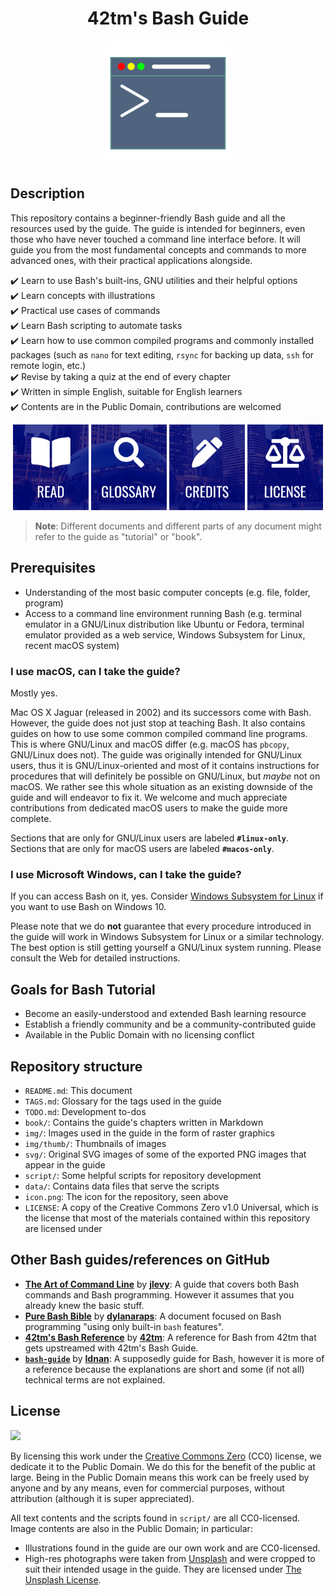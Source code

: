 <h1 align="center">42tm's Bash Guide</h1>

<p align="center">
    <img src="icon.png" width="200" height="200">
</p>

Description
-----------

This repository contains a beginner-friendly Bash guide and all the resources
used by the guide. The guide is intended for beginners, even those who have
never touched a command line interface before. It will guide you from the most
fundamental concepts and commands to more advanced ones, with their practical
applications alongside.

:heavy_check_mark: Learn to use Bash's built-ins, GNU utilities and their
helpful options  
:heavy_check_mark: Learn concepts with illustrations  
:heavy_check_mark: Practical use cases of commands  
:heavy_check_mark: Learn Bash scripting to automate tasks  
:heavy_check_mark: Learn how to use common compiled programs and commonly installed packages (such as `nano` for text editing, `rsync` for backing up data, `ssh` for remote login, etc.)  
:heavy_check_mark: Revise by taking a quiz at the end of every chapter  
:heavy_check_mark: Written in simple English, suitable for English learners  
:heavy_check_mark: Contents are in the Public Domain, contributions are welcomed

<p align="center">
    <a href="book/\_preamble.md"><img src="img/readme/read-btn.png" width="24%" /></a>
    <a href="book/GLOSSARY.md"><img src="img/readme/glossary-btn.png" width="24%" /></a>
    <a href="CREDITS.md"><img src="img/readme/credits-btn.png" width="24%" /></a>
    <a href="LICENSE"><img src="img/readme/license-btn.png" width="24%" /></a>
</p>

> **Note**: Different documents and different parts of any document might refer
to the guide as "tutorial" or "book".

Prerequisites
-------------

- Understanding of the most basic computer concepts (e.g. file, folder, program)
- Access to a command line environment running Bash (e.g. terminal emulator in
a GNU/Linux distribution like Ubuntu or Fedora, terminal emulator provided as a
web service, Windows Subsystem for Linux, recent macOS system)

### I use macOS, can I take the guide?

Mostly yes.

Mac OS X Jaguar (released in 2002) and its successors come with Bash. However,
the guide does not just stop at teaching Bash. It also contains guides on how to
use some common compiled command line programs. This is where GNU/Linux and
macOS differ (e.g. macOS has `pbcopy`, GNU/Linux does not). The guide was
originally intended for GNU/Linux users, thus it is GNU/Linux-oriented and most
of it contains instructions for procedures that will definitely be possible on
GNU/Linux, but _maybe_ not on macOS. We rather see this whole situation as an
existing downside of the guide and will endeavor to fix it. We welcome and much
appreciate contributions from dedicated macOS users to make the guide more
complete.

Sections that are only for GNU/Linux users are labeled **`#linux-only`**.
Sections that are only for macOS users are labeled **`#macos-only`**.

### I use Microsoft Windows, can I take the guide?

If you can access Bash on it, yes. Consider [Windows Subsystem for
Linux](https://en.wikipedia.org/wiki/Windows_Subsystem_for_Linux) if you want to
use Bash on Windows 10.

Please note that we do **not** guarantee that every procedure introduced in the
guide will work in Windows Subsystem for Linux or a similar technology. The best
option is still getting yourself a GNU/Linux system running. Please consult the
Web for detailed instructions.

Goals for Bash Tutorial
-----------------------

- Become an easily-understood and extended Bash learning resource
- Establish a friendly community and be a community-contributed guide
- Available in the Public Domain with no licensing conflict

Repository structure
--------------------

- `README.md`: This document
- `TAGS.md`: Glossary for the tags used in the guide
- `TODO.md`: Development to-dos
- `book/`: Contains the guide's chapters written in Markdown
- `img/`: Images used in the guide in the form of raster graphics
- `img/thumb/`: Thumbnails of images
- `svg/`: Original SVG images of some of the exported PNG images that appear in
the guide
- `script/`: Some helpful scripts for repository development
- `data/`: Contains data files that serve the scripts
- `icon.png`: The icon for the repository, seen above
- `LICENSE`: A copy of the Creative Commons Zero v1.0 Universal, which is the
license that most of the materials contained within this repository are licensed
under

Other Bash guides/references on GitHub
--------------------------------------

- [**The Art of Command Line**][rr1] by [**jlevy**][rra1]: A guide that covers
both Bash commands and Bash programming. However it assumes that you already
knew the basic stuff.
- [**Pure Bash Bible**][rr2] by [**dylanaraps**][rra2]: A document focused on
Bash programming "using only built-in `bash` features".
- [**42tm's Bash Reference**][rr3] by [**42tm**][rra3]: A reference for Bash
from 42tm that gets upstreamed with 42tm's Bash Guide.
- [**`bash-guide`**][rr4] by [**Idnan**][rra4]: A supposedly guide for Bash,
however it is more of a reference because the explanations are short and some
(if not all) technical terms are not explained.

[rr1]: https://github.com/jlevy/the-art-of-command-line
[rra1]: https://github.com/jlevy
[rr2]: https://github.com/dylanaraps/pure-bash-bible
[rra2]: https://github.com/dylanaraps
[rr3]: https://github.com/42tm/bash-ref
[rra3]: https://github.com/42tm
[rr4]: https://github.com/Idnan/bash-guide
[rra4]: https://github.com/Idnan

License
-------

![](https://mirrors.creativecommons.org/presskit/buttons/88x31/svg/cc-zero.svg)

By licensing this work under the [Creative Commons Zero](LICENSE) (CC0) license,
we dedicate it to the Public Domain. We do this for the benefit of the public at
large. Being in the Public Domain means this work can be freely used by anyone
and by any means, even for commercial purposes, without attribution (although it
is super appreciated).

All text contents and the scripts found in `script/` are all CC0-licensed. Image
contents are also in the Public Domain; in particular:
- Illustrations found in the guide are our own work and are CC0-licensed.
- High-res photographs were taken from [Unsplash](https://unsplash.com/) and
were cropped to suit their intended usage in the guide. They are licensed under
[The Unsplash License](https://unsplash.com/license).
